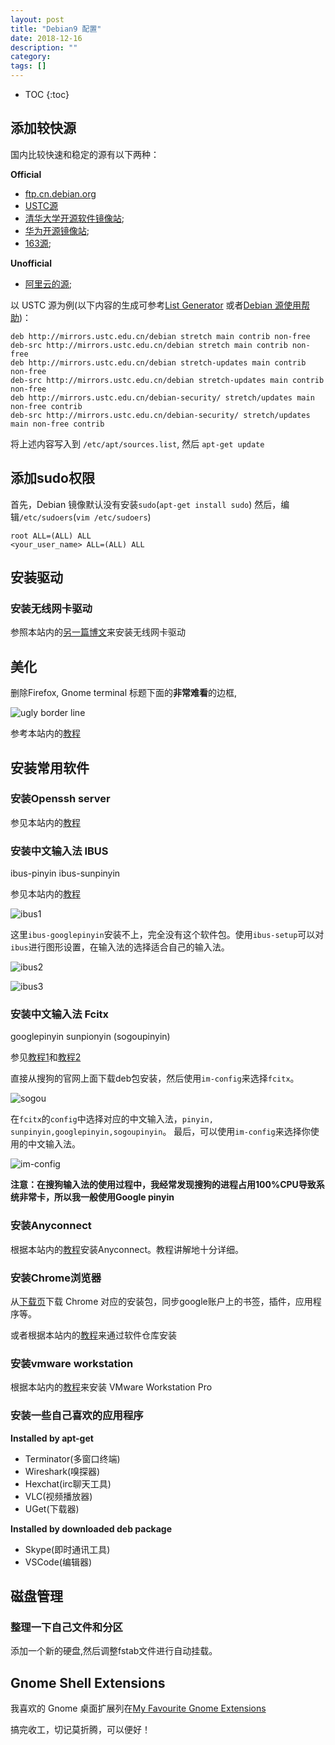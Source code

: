 ```yaml
---
layout: post
title: "Debian9 配置"
date: 2018-12-16
description: ""
category: 
tags: []
---
```


* TOC
{:toc}

## 添加较快源
国内比较快速和稳定的源有以下两种：

**Official**

- [ftp.cn.debian.org](http://ftp.cn.debian.org/)
- [USTC源](http://mirrors.ustc.edu.cn/)
- [清华大学开源软件镜像站](mirrors.tuna.tsinghua.edu.cn);
- [华为开源镜像站](http://mirrors.huaweicloud.com);
- [163源](http://mirrors.163.com);

**Unofficial**

- [阿里云的源](http://mirrors.aliyun.com);

以 USTC 源为例(以下内容的生成可参考[List Generator](https://mudongliang.github.io/listgenerator/) 或者[Debian 源使用帮助](http://mirrors.ustc.edu.cn/help/debian.html))：

```
deb http://mirrors.ustc.edu.cn/debian stretch main contrib non-free
deb-src http://mirrors.ustc.edu.cn/debian stretch main contrib non-free
deb http://mirrors.ustc.edu.cn/debian stretch-updates main contrib non-free
deb-src http://mirrors.ustc.edu.cn/debian stretch-updates main contrib non-free
deb http://mirrors.ustc.edu.cn/debian-security/ stretch/updates main non-free contrib
deb-src http://mirrors.ustc.edu.cn/debian-security/ stretch/updates main non-free contrib
```
将上述内容写入到 `/etc/apt/sources.list`, 然后 `apt-get update`

## 添加sudo权限
首先，Debian 镜像默认没有安装`sudo`(`apt-get install sudo`)
然后，编辑`/etc/sudoers`(`vim /etc/sudoers`)

```
root ALL=(ALL) ALL
<your_user_name> ALL=(ALL) ALL
```

## 安装驱动

### 安装无线网卡驱动

参照本站内的[另一篇博文](ihttps://mudongliang.github.io/2017/02/17/install-driver-for-intel-corporation-wireless-8260-in-debian-jessie-and-stretch.html)来安装无线网卡驱动

## 美化

删除Firefox, Gnome terminal 标题下面的**非常难看**的边框, 

![ugly border line]({{site.url}}/images/noxEnD4.png)

参考本站内的[教程](https://mudongliang.github.io/2016/06/29/remove-the-ugly-border-in-gnome-320.html)

## 安装常用软件
### 安装Openssh server

参见本站内的[教程](https://mudongliang.github.io/2018/12/16/popular-software.html#openssh-server)

### 安装中文输入法 IBUS

ibus-pinyin ibus-sunpinyin

参见本站内的[教程](https://mudongliang.github.io/2018/12/16/popular-software.html#ibus--pinyinsunpinyin)

![ibus1]({{site.url}}/images/ibus1.png)

这里`ibus-googlepinyin`安装不上，完全没有这个软件包。使用`ibus-setup`可以对`ibus`进行图形设置，在输入法的选择适合自己的输入法。

![ibus2]({{site.url}}/images/ibus2.png)

![ibus3]({{site.url}}/images/ibus3.png)

### 安装中文输入法 Fcitx

googlepinyin sunpionyin (sogoupinyin)

参见[教程1](https://mudongliang.github.io/2018/12/16/popular-software.html#fcitx--sunpinyingooglepinyin)和[教程2](https://mudongliang.github.io/2018/12/16/popular-software.html#fcitx--sogoupinyin)

直接从搜狗的官网上面下载deb包安装，然后使用`im-config`来选择`fcitx`。

![sogou]({{site.url}}/images/sougou.png)

在`fcitx`的`config`中选择对应的中文输入法，`pinyin, sunpinyin,googlepinyin,sogoupinyin`。
最后，可以使用`im-config`来选择你使用的中文输入法。

![im-config]({{site.url}}/images/im-config.png)

**注意：在搜狗输入法的使用过程中，我经常发现搜狗的进程占用100%CPU导致系统非常卡，所以我一般使用Google pinyin**
 
<!--
### ~~安装 flashplugin~~
~~可以直接使用新立得直接搜索并下载安装, 或 `apt-get install flashplugin-nonfree`~~
-->

### 安装Anyconnect

根据本站内的[教程](https://pennstate.service-now.com/sp?id=kb_article_view&sys_kb_id=ee330252db212788a318fb671d961981&sysparm_tsqueryId=5d397a69db1ea34497c9ffe61d961965&sysparm_rank=1#Linux%20Install)安装Anyconnect。教程讲解地十分详细。

### 安装Chrome浏览器

从[下载页](https://dl.google.com)下载 Chrome 对应的安装包，同步google账户上的书签，插件，应用程序等。

或者根据本站内的[教程](https://mudongliang.github.io/2018/12/16/popular-software.html#chrome)来通过软件仓库安装

### 安装vmware workstation

根据本站内的[教程](ihttps://mudongliang.github.io/2017/02/17/install-and-uninstall-vmware-workstation.html)来安装 VMware Workstation Pro

### 安装一些自己喜欢的应用程序

**Installed by apt-get**

- Terminator(多窗口终端)
- Wireshark(嗅探器)
- Hexchat(irc聊天工具)
- VLC(视频播放器)
- UGet(下载器)

**Installed by downloaded deb package**
	
- Skype(即时通讯工具)
- VSCode(编辑器)

<!--
### 安装其他软件
按照之前截图的软件列表，将所有的软件安装齐全了。（如果没有以往的软件集合的话，可以跳过。）

![Debian8-1.png]({{site.url}}/images/Debian8-1.png)
![Debian8-2.png]({{site.url}}/images/Debian8-2.png)
![Debian8-3.png]({{site.url}}/images/Debian8-3.png)
![Debian8-4.png]({{site.url}}/images/Debian8-4.png)
![Debian8-5.png]({{site.url}}/images/Debian8-5.png)
-->

## 磁盘管理

### 整理一下自己文件和分区
添加一个新的硬盘,然后调整fstab文件进行自动挂载。

<!--
## 安装faenza-icon-theme
在 tweak tool 中选择这个图标，这个图标还是很漂亮的。
-->

## Gnome Shell Extensions

我喜欢的 Gnome 桌面扩展列在[My Favourite Gnome Extensions](http://mudongliang.github.io/2017/03/12/my-favourite-gnome-extensions.html)

搞完收工，切记莫折腾，可以便好！
